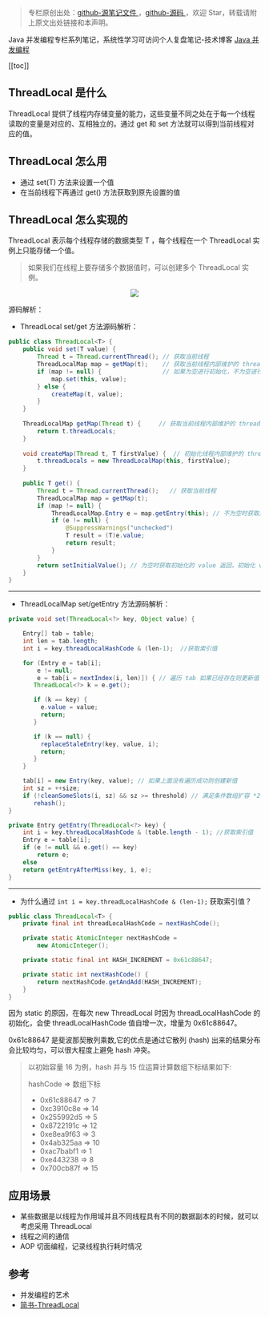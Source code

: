 > 专栏原创出处：[github-源笔记文件 ](https://github.com/GourdErwa/review-notes/tree/master/language/java-concurrency) ，[github-源码 ](https://github.com/GourdErwa/java-advanced/tree/master/java-concurrency)，欢迎 Star，转载请附上原文出处链接和本声明。

Java 并发编程专栏系列笔记，系统性学习可访问个人复盘笔记-技术博客 [Java 并发编程](https://review-notes.top/language/java-concurrency/)

[[toc]]
## ThreadLocal 是什么
ThreadLocal 提供了线程内存储变量的能力，这些变量不同之处在于每一个线程读取的变量是对应的、互相独立的。通过 get 和 set 方法就可以得到当前线程对应的值。

## ThreadLocal 怎么用
- 通过 set(T) 方法来设置一个值
- 在当前线程下再通过 get() 方法获取到原先设置的值

## ThreadLocal 怎么实现的
ThreadLocal 表示每个线程存储的数据类型 T ，每个线程在一个 ThreadLocal 实例上只能存储一个值。

> 如果我们在线程上要存储多个数据值时，可以创建多个 ThreadLocal 实例。

<div align="center">
    <img src="https://blog-review-notes.oss-cn-beijing.aliyuncs.com/language/java-concurrency/_images/ThreadLocal-结构图.jpeg">
</div>

源码解析：
- ThreadLocal set/get 方法源码解析：
```java
public class ThreadLocal<T> {
    public void set(T value) {
        Thread t = Thread.currentThread(); // 获取当前线程
        ThreadLocalMap map = getMap(t);    // 获取当前线程内部维护的 threadLocals
        if (map != null) {                 // 如果为空进行初始化，不为空进行设值
            map.set(this, value);
        } else {
            createMap(t, value);
        }
    }
    
    ThreadLocalMap getMap(Thread t) {     // 获取当前线程内部维护的 threadLocals
        return t.threadLocals;
    }
    
    void createMap(Thread t, T firstValue) {  // 初始化线程内部维护的 threadLocals
        t.threadLocals = new ThreadLocalMap(this, firstValue);
    }
    
    public T get() {                       
        Thread t = Thread.currentThread();   // 获取当前线程
        ThreadLocalMap map = getMap(t);
        if (map != null) {
            ThreadLocalMap.Entry e = map.getEntry(this); // 不为空时获取对应 value
            if (e != null) {
                @SuppressWarnings("unchecked")
                T result = (T)e.value;
                return result;
            }
        }
        return setInitialValue(); // 为空时获取初始化的 value 返回，初始化 value 默认为 null
    }
}  
```

***

- ThreadLocalMap set/getEntry  方法源码解析：
```java
private void set(ThreadLocal<?> key, Object value) {

    Entry[] tab = table;
    int len = tab.length;
    int i = key.threadLocalHashCode & (len-1);  //获取索引值

    for (Entry e = tab[i]; 
        e != null;
        e = tab[i = nextIndex(i, len)]) { // 遍历 tab 如果已经存在则更新值
       ThreadLocal<?> k = e.get();

       if (k == key) {
         e.value = value;
         return;
       }

       if (k == null) {
         replaceStaleEntry(key, value, i);
         return;
       }
    }

    tab[i] = new Entry(key, value); // 如果上面没有遍历成功则创建新值
    int sz = ++size;
    if (!cleanSomeSlots(i, sz) && sz >= threshold) // 满足条件数组扩容 *2
       rehash();
}

private Entry getEntry(ThreadLocal<?> key) {
    int i = key.threadLocalHashCode & (table.length - 1); //获取索引值
    Entry e = table[i];
    if (e != null && e.get() == key)
        return e;
    else
    return getEntryAfterMiss(key, i, e);
}
```

***

- 为什么通过 `int i = key.threadLocalHashCode & (len-1);` 获取索引值？
```java
public class ThreadLocal<T> {
    private final int threadLocalHashCode = nextHashCode();

    private static AtomicInteger nextHashCode =
        new AtomicInteger();

    private static final int HASH_INCREMENT = 0x61c88647;

    private static int nextHashCode() {
        return nextHashCode.getAndAdd(HASH_INCREMENT);
    }
}
```
因为 static 的原因，在每次 new ThreadLocal 时因为 threadLocalHashCode 的初始化，会使 threadLocalHashCode 值自增一次，增量为 0x61c88647。

0x61c88647 是斐波那契散列乘数,它的优点是通过它散列 (hash) 出来的结果分布会比较均匀，可以很大程度上避免 hash 冲突。

> 以初始容量 16 为例，hash 并与 15 位运算计算数组下标结果如下:
>
>hashCode => 数组下标
>- 0x61c88647 => 7
>- 0xc3910c8e => 14
>- 0x255992d5 => 5
>- 0x8722191c => 12
>- 0xe8ea9f63 => 3
>- 0x4ab325aa => 10
>- 0xac7babf1 => 1
>- 0xe443238 => 8
>- 0x700cb87f => 15

## 应用场景
- 某些数据是以线程为作用域并且不同线程具有不同的数据副本的时候，就可以考虑采用 ThreadLocal
- 线程之间的通信
- AOP 切面编程，记录线程执行耗时情况

## 参考
- 并发编程的艺术
- [简书-ThreadLocal](https://www.jianshu.com/p/3c5d7f09dfbd)